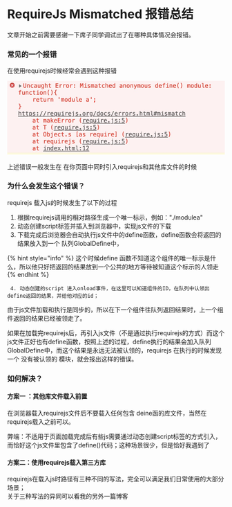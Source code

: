 # RequireJs Mismatched 报错总结

文章开始之前需要感谢一下席子同学调试出了在哪种具体情况会报错。

### 常见的一个报错

 在使用requirejs时候经常会遇到这种报错

![](.gitbook/assets/image.png)

 上述错误一般发生在 在你页面中同时引入requirejs和其他库文件的时候

###  为什么会发生这个错误？

 requirejs 载入js的时候发生了以下的过程

1. 根据requirejs调用的相对路径生成一个唯一标示，例如："./modulea"
2. 动态创建script标签并插入到浏览器中，实现js文件的下载
3. 下载完成后浏览器会自动执行js文件中的define函数，define函数会将返回的结果放入到一个 队列GlobalDefine中，

{% hint style="info" %}
这个时候define 函数不知道这个组件的唯一标示是什么，所以他只好把返回的结果放到一个公共的地方等待被知道这个标示的人领走
{% endhint %}

     4. 动态创建的script 进入onload事件，在这里可以知道组件的ID，在队列中认领出define返回的结果，并给他对应的id；

由于js文件加载和执行是同步的，所以在下一个组件往队列返回结果时，上一个组件返回的结果已经被领走了。

如果在加载完requirejs后，再引入js文件（不是通过执行requirejs的方式）而这个js文件正好也有define函数，按照上述的过程，define执行的结果会加入队列 GlobalDefine中，而这个结果是永远无法被认领的，requirejs 在执行的时候发现一个 没有被认领的 模块，就会报出这样的错误。

### 如何解决？

#### 方案一 ：其他库文件载入前置

 在浏览器载入requirejs文件后不要载入任何包含 deine函的库文件，当然在requirejs载入之前可以。

弊端：不适用于页面加载完成后有些js需要通过动态创建script标签的方式引入，而恰好这个js文件里包含了define\(\)代码；这种场景很少，但是恰好我遇到了

#### 方案二：使用requirejs载入第三方库

 requirejs在载入js时路径有三种不同的写法，完全可以满足我们日常使用的大部分场景；  
关于三种写法的异同可以看我的另外一篇博客  






